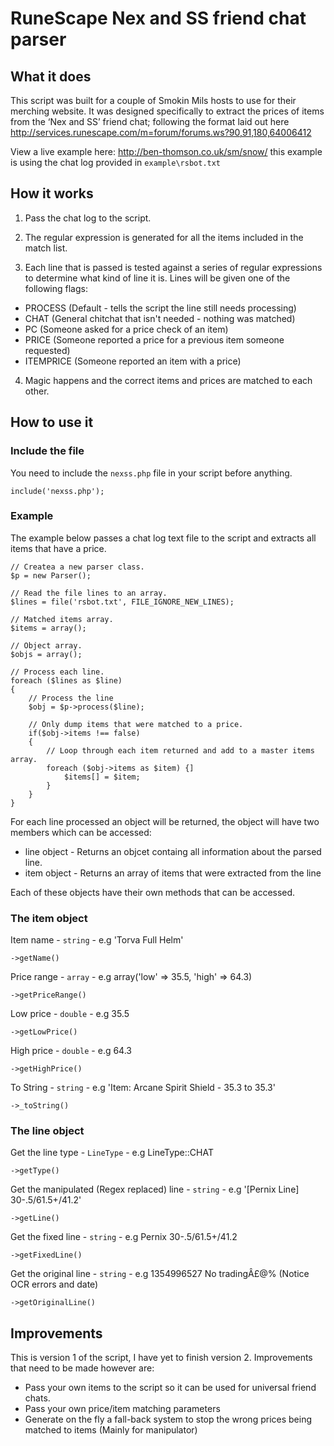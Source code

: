 RuneScape Nex and SS friend chat parser
=======================================

What it does
------------
This script was built for a couple of Smokin Mils hosts to use for their merching website. It was designed specifically to extract the prices of items from the ‘Nex and SS’ friend chat; following the format laid out here http://services.runescape.com/m=forum/forums.ws?90,91,180,64006412

View a live example here: http://ben-thomson.co.uk/sm/snow/  this example is using the chat log provided in `example\rsbot.txt` 

How it works
------------
1) Pass the chat log to the script.

2) The regular expression is generated for all the items included in the match list.

3) Each line that is passed is tested against a series of regular expressions to determine what kind of line it is. Lines will be given one of the following flags:

 - PROCESS (Default - tells the script the line still needs processing)
 - CHAT (General chitchat that isn't needed - nothing was matched)
 - PC (Someone asked for a price check of an item)
 - PRICE (Someone reported a price for a previous item someone requested)
 - ITEMPRICE (Someone reported an item with a price)

4) Magic happens and the correct items and prices are matched to each other.

How to use it
-------------
### Include the file
You need to include the `nexss.php` file in your script before anything.

    include('nexss.php');

### Example
The example below passes a chat log text file to the script and extracts all items that have a price.

    // Createa a new parser class.
    $p = new Parser();

    // Read the file lines to an array.
    $lines = file('rsbot.txt', FILE_IGNORE_NEW_LINES);

    // Matched items array.
    $items = array();

    // Object array.
    $objs = array();

    // Process each line.
    foreach ($lines as $line)
    {
        // Process the line
        $obj = $p->process($line);

        // Only dump items that were matched to a price.
        if($obj->items !== false)
        {
            // Loop through each item returned and add to a master items array.
            foreach ($obj->items as $item) {]
                $items[] = $item;
            }
        }
    }
    
For each line processed an object will be returned, the object will have two members which can be accessed:
- line object - Returns an objcet containg all information about the parsed line.
- item object - Returns an array of items that were extracted from the line

Each of these objects have their own methods that can be accessed.
    
### The item object
Item name - `string` -  e.g 'Torva Full Helm'

    ->getName()

Price range - `array` - e.g array('low' => 35.5, 'high' => 64.3)

    ->getPriceRange()
    
Low price - `double` - e.g 35.5

    ->getLowPrice()
    
High price - `double` - e.g 64.3

    ->getHighPrice()
    
To String - `string` - e.g 'Item: Arcane Spirit Shield - 35.3 to 35.3'

    ->_toString()
    

### The line object    
Get the line type - `LineType` - e.g LineType::CHAT

    ->getType()
    
Get the manipulated (Regex replaced) line - `string` - e.g '[Pernix Line] 30-.5/61.5+/41.2'

    ->getLine()
    
Get the fixed line - `string` - e.g Pernix 30-.5/61.5+/41.2

    ->getFixedLine()
    
Get the original line - `string` - e.g 1354996527 No tradingÂ£@%  (Notice OCR errors and date)

    ->getOriginalLine()
    
Improvements
------------
This is version 1 of the script, I have yet to finish version 2. Improvements that need to be made however are:
 - Pass your own items to the script so it can be used for universal friend chats.
 - Pass your own price/item matching parameters
 - Generate on the fly a fall-back system to stop the wrong prices being matched to items (Mainly for manipulator)

